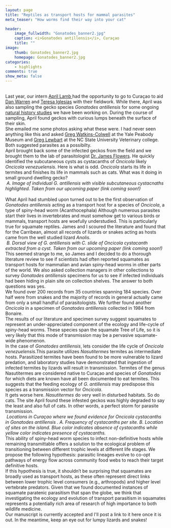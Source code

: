 ```yaml
---
layout: page
title: "Reptiles as transport hosts for mammal parasites"
meta_teaser: "How worms find their way into your cat"

header:
    image_fullwidth: "Gonatodes_banner2.jpg"
    caption: <i>Gonatodes antillensis</i>, Curaçao
    title: ""
image:
    thumb: Gonatodes_banner2.jpg 
    homepage: Gonatodes_banner2.jpg
categories:
    - highlights
comments: true
show_meta: false
---
```


 
<br> Last year, our intern <a href='https://www.researchgate.net/profile/April_Lamb'> April Lamb </a> had the opportunity to go to Curaçao to aid <a href='https://danlwarren.wordpress.com/'> Dan Warren</a> and <a href='https://www.researchgate.net/profile/Teresa_Iglesias'>Teresa Iglesias</a> with their fieldwork. While there, April was also sampling the gecko species <i>Gonatodes antillensis</i> for some ongoing <a href='https://carolinafishes.github.io/highlights/Phyllodactylus/'>natural history studies</a> we have been working on. During the course of sampling, April found geckos with curious lumps beneath the surface of their skin.
<br>
She emailed me some photos asking what these were. I had never seen anything like this and asked <a href='https://scholar.google.com/citations?user=_E0LWq8AAAAJ&hl=en'>Greg Watkins-Colwell</a> at the Yale Peabody Museum and <a href='http://www.greglewbart.com/'>Greg Lewbart</a> at the NC State University Veterinary college. Both suggested parasites as a possibilty. 
<br>
April brought back some of the infected geckos from the field and we brought them to the lab of parasitologist <a href='https://cvm.ncsu.edu/directory/flowers-james/'>Dr. James Flowers</a>. He quickly identified the subcutaneous cysts as cystacanths of <i>Oncicola</i> likely <i>Oncicola venezuelensis</i>. Here is what is odd. <i>Oncicola</i> starts its life in termites and finishes its life in mammals such as cats. What was it doing in small ground dwelling gecko? 
<br>
<img class="b30" src="http://carolinafishes.github.io/images/gecko_parasite1.png" alt=""><em> A. Image of individual <i>G. antillensis</i> with visible subcutaneous cystacnaths highlighted. Taken from our upcoming paper (link coming soon!)</em>
<br>
<br>
What April had stumbled upon turned out to be the first observation of <i>Gonatodes antillensis</i> acting as a transport host for a species of <i>Oncicola</i>, a type of spiny-head worm (Acanthocephala) Although numerous parasites start their lives in invertebrates and must somehow get to various birds or mammals, transport hosts are woefully understudied. This is particularly true for squamate reptiles. James and I scoured the literature and found that for the Carribean, almost all records of lizards or snakes acting as hosts came from the well studied lizard <i>Anolis</i>. 
<br>
<img class="b30" src="http://carolinafishes.github.io/images/gecko_parasite2.png" alt=""><em> B. Dorsal view of <i>G. antillensis</i> with C. slide of <i>Oncicola</i> cystacanth extracted from a cyst. Taken from our upcoming paper (link coming soon!)</em>
<br>
This seemed strange to me, so James and I decided to do a thorough literature review to see if scientists had often reported squamates as transport hosts for mammalian and avian spiny-head worms in other parts of the world. We also asked collection managers in other collections to survey <i>Gonatodes antillensis</i> specimens for us to see if infected individuals had been hiding in plain site on collection shelves. The answer to both questions was yes.
<br>
We found over 200 records from 35 countries spanning 184 species. Over half were from snakes and the majority of records in general actually came from only a small handful of parasitologists. We further found another <i>Oncicola</i> in a specimen of <i>Gonatodes antillensis</i> collected in 1984 from Bonaire.
<br>
The results of our literature and specimen survey suggest squamates to represent an under-appreciated component of the ecology and life-cycle of spiny-head worms. These species span the squamate Tree of Life, so it is very likely that this mode of transmission may be a pervasive squamate-wide phenomenon. 
<br>
In the case of <i>Gonatodes antillensis</i>, lets consider the life cycle of <i>Oncicola venezuelensis</i>.This parasite utilizes  <i>Nasutitermes</i> termites as intermediate hosts. Parasitized termites have been found to be more vulnerable to lizard predation, and laboratory studies have demonstrated that ingestion of infected termites by lizards will result in transmission. Termites of the genus Nasutitermes are considered native to Curaçao and species of <i>Gonatodes</i> for which diets are known have all been documented to eat termites. This suggests that the feeding ecology of <i>G. antillensis</i> may predispose this species as a transmission vector for <i>Oncicola</i>. 
<br>
It gets worse here. <i>Nasutitermes</i> do very well in disturbed habitats. So do cats. The site April found these infested geckos was highly degraded to say the least and also full of cats. In other words, a perfect storm for parasite transmission. 
<br>
<img class="b30" src="http://carolinafishes.github.io/images/gecko_parasite3.png" alt=""> <em> Locations in Curaçao where we found evidence for <i>Oncicola</i> cystacanths in <i>Gonatodes antillensis </i>. A. Frequency of cystacanths per site. B. Location of sites on the island. Blue color indicates absence of cystacanths while yellow color indicates presence of cystacanths. </em>
<br>
This ability of spiny-head worm species to infect non-definitive hosts while remaining transmittable offers a solution to the ecological problem of transitioning between different trophic levels at different life stages. We propose the following hypothesis: parasitic lineages evolve to co-opt pathways of energy flow across community food webs to reach their target definitive hosts.
<br>
If this hypothesis is true, it shouldn’t be surprising that squamates are broadly used as transport hosts, as these often represent direct links between lower trophic level consumers (e.g., arthropods) and higher level vertebrate predators. Given that we found documented instances of squamate paratenic parasitism that span the globe, we think that investigating the ecology and evolution of transport parasitism in squamates represents a potentially rich area of research of high importance to both wildlife medicine. 
<br>
Our manuscript is currently accepted and I'll post a link to it here once it is out. In the meantime, keep an eye out for lumpy lizards and snakes! 


